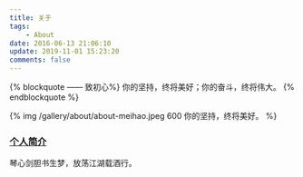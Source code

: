 ```yaml
---
title: 关于
tags:
    - About
date: 2016-06-13 21:06:10
update: 2019-11-01 15:23:20
comments: false
---
```


{% blockquote —— 致初心%}
你的坚持，终将美好；你的奋斗，终将伟大。
{% endblockquote %}

{% img /gallery/about/about-meihao.jpeg 600 你的坚持，终将美好。 %}

<!-- more -->

### [个人简介](about/author.html)

琴心剑胆书生梦，放荡江湖载酒行。